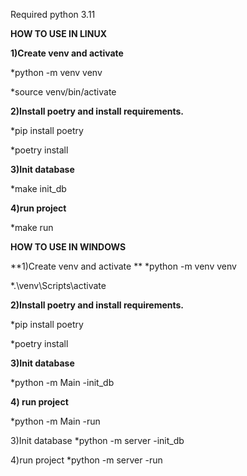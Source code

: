 Required python 3.11

**HOW TO USE IN LINUX**

**1)Create venv and activate**

*python -m venv venv

*source venv/bin/activate

**2)Install poetry and install requirements.**

*pip install poetry

*poetry install

**3)Init database**

*make init_db

**4)run project**

*make run

**HOW TO USE IN WINDOWS**

**1)Create venv and activate
**
*python -m venv venv

*.\venv\Scripts\activate

**2)Install poetry and install requirements.**

*pip install poetry

*poetry install

**3)Init database**

*python -m Main -init_db

**4) run project**

*python -m Main -run

3)Init database
*python -m server -init_db

4)run project
*python -m server -run
